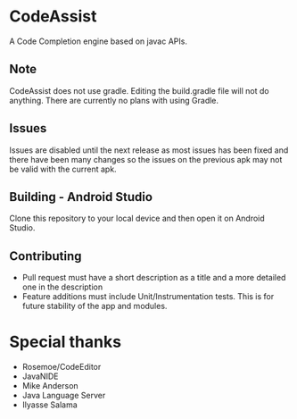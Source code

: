 # CodeAssist
A Code Completion engine based on javac APIs.

## Note
CodeAssist does not use gradle. Editing the build.gradle file will not do anything. There are currently no plans with using Gradle.

## Issues
Issues are disabled until the next release as most issues has been fixed and there have been many changes so the issues on the previous apk may not be valid with the current apk.

## Building - Android Studio
Clone this repository to your local device and then open it on Android Studio.

## Contributing
- Pull request must have a short description as a title and a more detailed one in the description
- Feature additions must include Unit/Instrumentation tests. This is for future stability of the app and modules.

# Special thanks
- Rosemoe/CodeEditor 
- JavaNIDE
- Mike Anderson
- Java Language Server
- Ilyasse Salama

